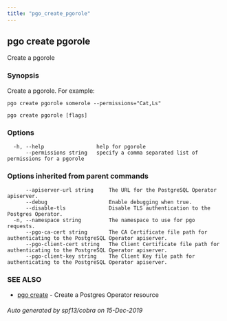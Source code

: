 ```yaml
---
title: "pgo_create_pgorole"
---
```

## pgo create pgorole

Create a pgorole

### Synopsis

Create a pgorole. For example:

    pgo create pgorole somerole --permissions="Cat,Ls"

```
pgo create pgorole [flags]
```

### Options

```
  -h, --help                 help for pgorole
      --permissions string   specify a comma separated list of permissions for a pgorole
```

### Options inherited from parent commands

```
      --apiserver-url string     The URL for the PostgreSQL Operator apiserver.
      --debug                    Enable debugging when true.
      --disable-tls              Disable TLS authentication to the Postgres Operator.
  -n, --namespace string         The namespace to use for pgo requests.
      --pgo-ca-cert string       The CA Certificate file path for authenticating to the PostgreSQL Operator apiserver.
      --pgo-client-cert string   The Client Certificate file path for authenticating to the PostgreSQL Operator apiserver.
      --pgo-client-key string    The Client Key file path for authenticating to the PostgreSQL Operator apiserver.
```

### SEE ALSO

* [pgo create](/operatorcli/cli/pgo_create/)	 - Create a Postgres Operator resource

###### Auto generated by spf13/cobra on 15-Dec-2019
